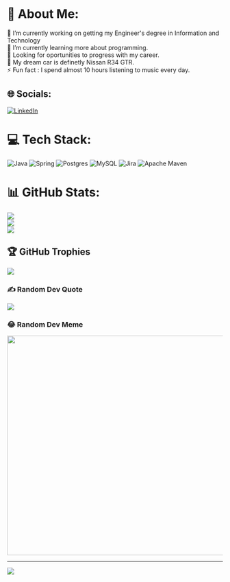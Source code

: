 # 💫 About Me:
🔭 I’m currently working on getting my Engineer's degree in Information and Technology<br>🌱 I’m currently learning more about programming.<br>👯 Looking for oportunities to progress with my career.<br>🚗 My dream car is definetly Nissan R34 GTR.<br>⚡ Fun fact : I spend almost 10 hours listening to music every day.<br>


## 🌐 Socials:
[![LinkedIn](https://img.shields.io/badge/LinkedIn-%230077B5.svg?logo=linkedin&logoColor=white)](https://linkedin.com/in/https://www.linkedin.com/in/patryk-podlewski-ab142b224/) 

# 💻 Tech Stack:
![Java](https://img.shields.io/badge/java-%23ED8B00.svg?style=for-the-badge&logo=java&logoColor=white) ![Spring](https://img.shields.io/badge/spring-%236DB33F.svg?style=for-the-badge&logo=spring&logoColor=white) ![Postgres](https://img.shields.io/badge/postgres-%23316192.svg?style=for-the-badge&logo=postgresql&logoColor=white) ![MySQL](https://img.shields.io/badge/mysql-%2300f.svg?style=for-the-badge&logo=mysql&logoColor=white) ![Jira](https://img.shields.io/badge/jira-%230A0FFF.svg?style=for-the-badge&logo=jira&logoColor=white) ![Apache Maven](https://img.shields.io/badge/Apache%20Maven-C71A36?style=for-the-badge&logo=Apache%20Maven&logoColor=white)
# 📊 GitHub Stats:
![](https://github-readme-stats.vercel.app/api?username=Pathowl&theme=radical&hide_border=false&include_all_commits=true&count_private=false)<br/>
![](https://github-readme-streak-stats.herokuapp.com/?user=Pathowl&theme=radical&hide_border=false)<br/>
![](https://github-readme-stats.vercel.app/api/top-langs/?username=Pathowl&theme=radical&hide_border=false&include_all_commits=true&count_private=false&layout=compact)

## 🏆 GitHub Trophies
![](https://github-profile-trophy.vercel.app/?username=Pathowl&theme=dracula&no-frame=false&no-bg=true&margin-w=4)

### ✍️ Random Dev Quote
![](https://quotes-github-readme.vercel.app/api?type=horizontal&theme=radical)

### 😂 Random Dev Meme
<img src="https://random-memer.herokuapp.com/" width="512px"/>

---
[![](https://visitcount.itsvg.in/api?id=Pathowl&icon=0&color=12)](https://visitcount.itsvg.in)

<!-- Proudly created with GPRM ( https://gprm.itsvg.in ) -->
